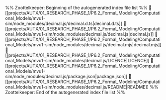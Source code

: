 %% Zoottelkeeper: Beginning of the autogenerated index file list  %%
📄 [[projects/AUTX/01_RESEARCH_PHASE_1/P6.2_Formal_Modeling/Computational_Models/mvu1-sim/node_modules/decimal.js/decimal.d.ts|decimal.d.ts]]
📄 [[projects/AUTX/01_RESEARCH_PHASE_1/P6.2_Formal_Modeling/Computational_Models/mvu1-sim/node_modules/decimal.js/decimal.js|decimal.js]]
📄 [[projects/AUTX/01_RESEARCH_PHASE_1/P6.2_Formal_Modeling/Computational_Models/mvu1-sim/node_modules/decimal.js/decimal.mjs|decimal.mjs]]
📄 [[projects/AUTX/01_RESEARCH_PHASE_1/P6.2_Formal_Modeling/Computational_Models/mvu1-sim/node_modules/decimal.js/LICENCE|LICENCE]]
📄 [[projects/AUTX/01_RESEARCH_PHASE_1/P6.2_Formal_Modeling/Computational_Models/mvu1-sim/node_modules/decimal.js/package.json|package.json]]
📄 [[projects/AUTX/01_RESEARCH_PHASE_1/P6.2_Formal_Modeling/Computational_Models/mvu1-sim/node_modules/decimal.js/README|README]]
%% Zoottelkeeper: End of the autogenerated index file list  %%
